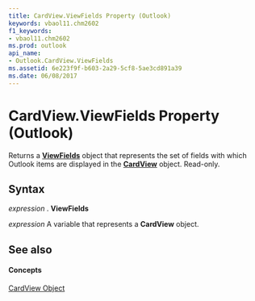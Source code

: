```yaml
---
title: CardView.ViewFields Property (Outlook)
keywords: vbaol11.chm2602
f1_keywords:
- vbaol11.chm2602
ms.prod: outlook
api_name:
- Outlook.CardView.ViewFields
ms.assetid: 6e223f9f-b603-2a29-5cf8-5ae3cd891a39
ms.date: 06/08/2017
---
```



# CardView.ViewFields Property (Outlook)

Returns a  **[ViewFields](viewfields-object-outlook.md)** object that represents the set of fields with which Outlook items are displayed in the **[CardView](cardview-object-outlook.md)** object. Read-only.


## Syntax

 _expression_ . **ViewFields**

 _expression_ A variable that represents a **CardView** object.


## See also


#### Concepts


[CardView Object](cardview-object-outlook.md)


